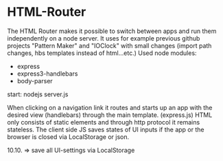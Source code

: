 # HTML-Router

The HTML Router makes it possible to switch between apps and run them independently on a node server. 
It uses for example previous github projects "Pattern Maker" and "IOClock" with small changes (import path changes, hbs templates instead of html...etc.) 
Used node modules: 
+ express
+ express3-handlebars
+ body-parser

start: nodejs server.js

When clicking on a navigation link it routes and starts up an app with the desired view (handlebars) through the main template. (express.js)
HTML only consists of static elements and through http protocol it remains stateless. The client side JS saves states of UI inputs if the app or the browser is closed via LocalStorage or json.

10.10. => save all UI-settings via LocalStorage
 